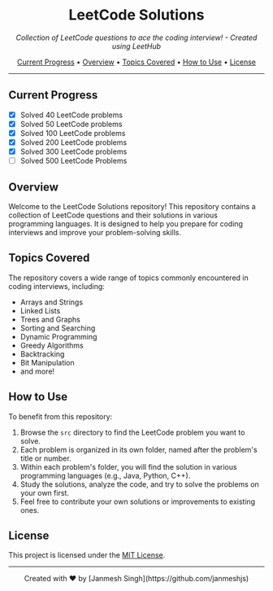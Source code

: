 <h1 align="center">LeetCode Solutions</h1>

<p align="center">
  <em>Collection of LeetCode questions to ace the coding interview! - Created using LeetHub</em>
</p>


<p align="center">
  <a href="#current-progress">Current Progress</a> •
  <a href="#overview">Overview</a> •
  <a href="#topics-covered">Topics Covered</a> •
  <a href="#how-to-use">How to Use</a> •
  <a href="#license">License</a>
</p>

---

## Current Progress

- [x] Solved 40 LeetCode problems
- [x] Solved 50 LeetCode problems
- [x] Solved 100 LeetCode problems
- [x] Solved 200 LeetCode problems
- [x] Solved 300 LeetCode problems
- [ ] Solved 500 LeetCode Problems

## Overview

Welcome to the LeetCode Solutions repository! This repository contains a collection of LeetCode questions and their solutions in various programming languages. It is designed to help you prepare for coding interviews and improve your problem-solving skills.

## Topics Covered

The repository covers a wide range of topics commonly encountered in coding interviews, including:

- Arrays and Strings
- Linked Lists
- Trees and Graphs
- Sorting and Searching
- Dynamic Programming
- Greedy Algorithms
- Backtracking
- Bit Manipulation
- and more!

## How to Use

To benefit from this repository:

1. Browse the `src` directory to find the LeetCode problem you want to solve.
2. Each problem is organized in its own folder, named after the problem's title or number.
3. Within each problem's folder, you will find the solution in various programming languages (e.g., Java, Python, C++).
4. Study the solutions, analyze the code, and try to solve the problems on your own first.
5. Feel free to contribute your own solutions or improvements to existing ones.


## License

This project is licensed under the [MIT License](LICENSE).

---

<p align="center">
  Created with ❤️ by [Janmesh Singh](https://github.com/janmeshjs)
</p>

